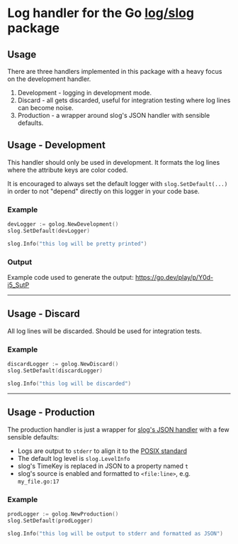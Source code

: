 # Log handler for the Go [log/slog](https://pkg.go.dev/log/slog) package

## Usage

There are three handlers implemented in this package with a heavy focus on the development handler.

1. Development - logging in development mode.
2. Discard - all gets discarded, useful for integration testing where log lines can become noise.
3. Production - a wrapper around slog's JSON handler with sensible defaults.


## Usage - Development

This handler should only be used in development. It formats the log lines where the attribute keys are color coded.

It is encouraged to always set the default logger with `slog.SetDefault(...)` in order to not "depend" directly on this logger in your code base.

### Example

```go
devLogger := golog.NewDevelopment()
slog.SetDefault(devLogger)

slog.Info("this log will be pretty printed")
```

### Output




Example code used to generate the output: https://go.dev/play/p/Y0d-i5_SutP

-----------

## Usage - Discard

All log lines will be discarded. Should be used for integration tests.

### Example

```go
discardLogger := golog.NewDiscard()
slog.SetDefault(discardLogger)

slog.Info("this log will be discarded")
```

------------

## Usage - Production

The production handler is just a wrapper for [slog's JSON handler](https://pkg.go.dev/log/slog#NewJSONHandler) with a few sensible defaults:

- Logs are output to `stderr` to align it to the [POSIX standard](https://linux.die.net/man/3/stderr)
- The default log level is `slog.LevelInfo`
- slog's TimeKey is replaced in JSON to a property named `t`
- slog's source is enabled and formatted to `<file:line>`, e.g. `my_file.go:17`

### Example

```go
prodLogger := golog.NewProduction()
slog.SetDefault(prodLogger)

slog.Info("this log will be output to stderr and formatted as JSON")
```

